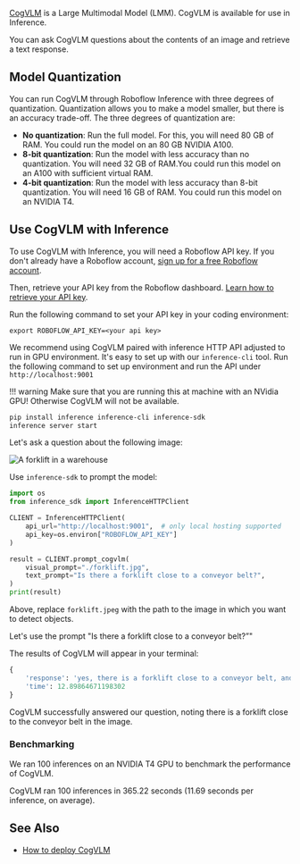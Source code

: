 <a href="https://github.com/THUDM/CogVLM" target="_blank">CogVLM</a> is a Large Multimodal Model (LMM). CogVLM is available for use in Inference.

You can ask CogVLM questions about the contents of an image and retrieve a text response.

## Model Quantization

You can run CogVLM through Roboflow Inference with three degrees of quantization. Quantization allows you to make a model smaller, but there is an accuracy trade-off. The three degrees of quantization are:

- **No quantization**: Run the full model. For this, you will need 80 GB of RAM. You could run the model on an 80 GB NVIDIA A100.
- **8-bit quantization**: Run the model with less accuracy than no quantization. You will need 32 GB of RAM.You could run this model on an A100 with sufficient virtual RAM.
- **4-bit quantization**: Run the model with less accuracy than 8-bit quantization. You will need 16 GB of RAM. You could run this model on an NVIDIA T4.

## Use CogVLM with Inference

To use CogVLM with Inference, you will need a Roboflow API key. If you don't already have a Roboflow account, <a href="https://app.roboflow.com" target="_blank">sign up for a free Roboflow account</a>. 

Then, retrieve your API key from the Roboflow dashboard. <a href="https://docs.roboflow.com/api-reference/authentication#retrieve-an-api-key" target="_blank">Learn how to retrieve your API key</a>.

Run the following command to set your API key in your coding environment:

```
export ROBOFLOW_API_KEY=<your api key>
```

We recommend using CogVLM paired with inference HTTP API adjusted to run in GPU environment. It's easy to set up 
with our `inference-cli` tool. Run the following command to set up environment and run the API under 
`http://localhost:9001`

!!! warning
    Make sure that you are running this at machine with an NVidia GPU! Otherwise CogVLM will not be available.


```bash
pip install inference inference-cli inference-sdk
inference server start
```

Let's ask a question about the following image:

![A forklift in a warehouse](https://lh7-us.googleusercontent.com/4rgEU3nMJQzr54mYpGifEQp0hn3wu4oG8Sa21373M43eQ5TML-lBJyzYz3ZmPEETFwKnUGMmncsWA68wHo-4yzEGTV--TNCY7MJTxpJ-cS2w9JdUuIGVnwfAQN_72wK7TgGv-gtuLusJtAjAZxJVBFA)

Use `inference-sdk` to prompt the model:

```python
import os
from inference_sdk import InferenceHTTPClient

CLIENT = InferenceHTTPClient(
    api_url="http://localhost:9001",  # only local hosting supported
    api_key=os.environ["ROBOFLOW_API_KEY"]
)

result = CLIENT.prompt_cogvlm(
    visual_prompt="./forklift.jpg",
    text_prompt="Is there a forklift close to a conveyor belt?",
)
print(result)
```

Above, replace `forklift.jpeg` with the path to the image in which you want to detect objects.

Let's use the prompt "Is there a forklift close to a conveyor belt?”"

The results of CogVLM will appear in your terminal:

```python
{
    'response': 'yes, there is a forklift close to a conveyor belt, and it appears to be transporting a stack of items onto it.',
    'time': 12.89864671198302
}
```

CogVLM successfully answered our question, noting there is a forklift close to the conveyor belt in the image.

### Benchmarking

We ran 100 inferences on an NVIDIA T4 GPU to benchmark the performance of CogVLM.

CogVLM ran 100 inferences in 365.22 seconds (11.69 seconds per inference, on average).

## See Also

- <a href="https://blog.roboflow.com/how-to-deploy-cogvlm/" target="_blank">How to deploy CogVLM</a>